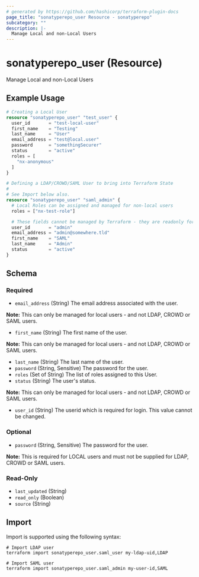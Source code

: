 ```yaml
---
# generated by https://github.com/hashicorp/terraform-plugin-docs
page_title: "sonatyperepo_user Resource - sonatyperepo"
subcategory: ""
description: |-
  Manage Local and non-Local Users
---
```


# sonatyperepo_user (Resource)

Manage Local and non-Local Users

## Example Usage

```terraform
# Creating a Local User
resource "sonatyperepo_user" "test_user" {
  user_id       = "test-local-user"
  first_name    = "Testing"
  last_name     = "User"
  email_address = "test@local.user"
  password      = "somethingSecurer"
  status        = "active"
  roles = [
    "nx-anonymous"
  ]
}

# Defining a LDAP/CROWD/SAML User to bring into Terraform State
#
# See Import below also.
resource "sonatyperepo_user" "saml_admin" {
  # Local Roles can be assigned and managed for non-local users
  roles = ["nx-test-role"]

  # These fields cannot be managed by Terraform - they are readonly for non-local Users
  user_id       = "admin"
  email_address = "admin@somewhere.tld"
  first_name    = "SAML"
  last_name     = "Admin"
  status        = "active"
}
```

<!-- schema generated by tfplugindocs -->
## Schema

### Required

- `email_address` (String) The email address associated with the user.
				
**Note:** This can only be managed for local users - and not LDAP, CROWD or SAML users.
- `first_name` (String) The first name of the user.
				
**Note:** This can only be managed for local users - and not LDAP, CROWD or SAML users.
- `last_name` (String) The last name of the user.
- `password` (String, Sensitive) The password for the user.
- `roles` (Set of String) The list of roles assigned to this User.
- `status` (String) The user's status.
				
**Note:** This can only be managed for local users - and not LDAP, CROWD or SAML users.
- `user_id` (String) The userid which is required for login. This value cannot be changed.

### Optional

- `password` (String, Sensitive) The password for the user.
				
**Note:** This is required for LOCAL users and must not be supplied for LDAP, CROWD or SAML users.

### Read-Only

- `last_updated` (String)
- `read_only` (Boolean)
- `source` (String)

## Import

Import is supported using the following syntax:

```shell
# Import LDAP user
terraform import sonatyperepo_user.saml_user my-ldap-uid,LDAP

# Import SAML user
terraform import sonatyperepo_user.saml_admin my-user-id,SAML
```
